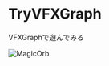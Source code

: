 # TryVFXGraph
VFXGraphで遊んでみる

![MagicOrb](https://user-images.githubusercontent.com/1397716/78778028-8aafe680-79d5-11ea-928c-e0c91e5f7847.gif)
